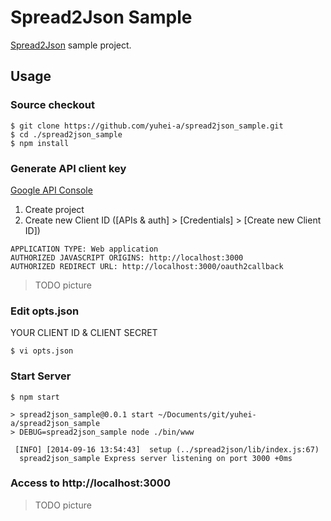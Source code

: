 Spread2Json Sample
==========

[Spread2Json](https://github.com/yuhei-a/spread2json.git) sample project.

## Usage
### Source checkout
```
$ git clone https://github.com/yuhei-a/spread2json_sample.git
$ cd ./spread2json_sample
$ npm install
```

### Generate API client key
[Google API Console](https://console.developers.google.com/)
  
1. Create project
2. Create new Client ID ([APIs & auth] > [Credentials] > [Create new Client ID])
~~~
APPLICATION TYPE: Web application
AUTHORIZED JAVASCRIPT ORIGINS: http://localhost:3000
AUTHORIZED REDIRECT URL: http://localhost:3000/oauth2callback
~~~
> TODO picture

### Edit opts.json
YOUR CLIENT ID & CLIENT SECRET
```
$ vi opts.json
```

### Start Server
```
$ npm start

> spread2json_sample@0.0.1 start ~/Documents/git/yuhei-a/spread2json_sample
> DEBUG=spread2json_sample node ./bin/www

 [INFO] [2014-09-16 13:54:43]  setup (../spread2json/lib/index.js:67)
  spread2json_sample Express server listening on port 3000 +0ms
```

### Access to http://localhost:3000
> TODO picture
